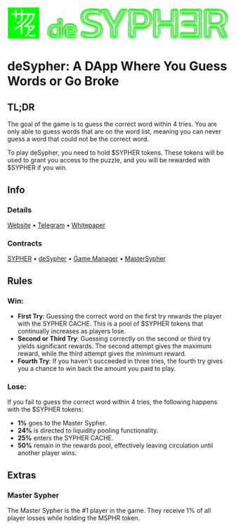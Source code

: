 <p align="center">
  <img src="https://github.com/Tukyo/deSypher/raw/main/public/assets/logo_full.webp" alt="Logo" width="1400">
</p>

# deSypher: A DApp Where You Guess Words or Go Broke

## TL;DR

The goal of the game is to guess the correct word within 4 tries. You are only able to guess words that are on the word list, meaning you can never guess a word that could not be the correct word.

To play deSypher, you need to hold $SYPHER tokens. These tokens will be used to grant you access to the puzzle, and you will be rewarded with $SYPHER if you win.

## Info
### Details
[Website](https://desypher.net/) • [Telegram](https://t.me/tukyogames) • [Whitepaper](https://desypher.net/whitepaper.html)

### Contracts
[SYPHER](https://basescan.org/token/0x21b9d428eb20fa075a29d51813e57bab85406620) • [deSypher](https://basescan.org/address/0xEB8ebDbD4119b52532427148ab9d84b8d41B5457) • [Game Manager](https://basescan.org/address/0x5d2E974a91c2f434499b9B9C6e47b96C3DC54F3B) • [MasterSypher](https://basescan.org/address/0xc51EC53A668A5430A41144b236E34B4539791a9B)

## Rules

### Win:
- **First Try**: Guessing the correct word on the first try rewards the player with the SYPHER CACHE. This is a pool of $SYPHER tokens that continually increases as players lose.
- **Second or Third Try**: Guessing correctly on the second or third try yields significant rewards. The second attempt gives the maximum reward, while the third attempt gives the minimum reward.
- **Fourth Try**: If you haven't succeeded in three tries, the fourth try gives you a chance to win back the amount you paid to play.

### Lose:
If you fail to guess the correct word within 4 tries, the following happens with the $SYPHER tokens:
- **1%** goes to the Master Sypher.
- **24%** is directed to liquidity pooling functionality.
- **25%** enters the SYPHER CACHE.
- **50%** remain in the rewards pool, effectively leaving circulation until another player wins.

## Extras
### Master Sypher
The Master Sypher is the #1 player in the game. They receive 1% of all player losses while holding the MSPHR token.